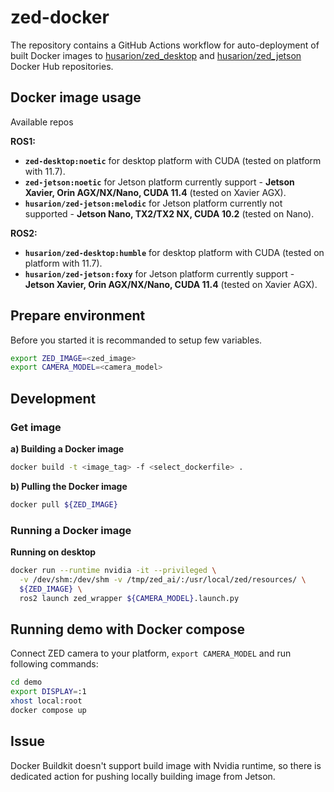 # zed-docker

The repository contains a GitHub Actions workflow for auto-deployment of built Docker images to [husarion/zed_desktop](https://hub.docker.com/r/husarion/zed-desktop) and [husarion/zed_jetson](https://hub.docker.com/r/husarion/zed-jetson) Docker Hub repositories.

## Docker image usage

Available repos

**ROS1:**
- **`zed-desktop:noetic`** for desktop platform with CUDA (tested on platform with 11.7).
- **`zed-jetson:noetic`** for Jetson platform currently support - **Jetson Xavier, Orin AGX/NX/Nano, CUDA 11.4** (tested on Xavier AGX).
- **`husarion/zed-jetson:melodic`** for Jetson platform currently not supported - **Jetson Nano, TX2/TX2 NX, CUDA 10.2** (tested on Nano).

**ROS2:**
- **`husarion/zed-desktop:humble`** for desktop platform with CUDA (tested on platform with 11.7).
- **`husarion/zed-jetson:foxy`** for Jetson platform currently support - **Jetson Xavier, Orin AGX/NX/Nano, CUDA 11.4** (tested on Xavier AGX).

## Prepare environment

Before you started it is recommanded to setup few variables.

```bash
export ZED_IMAGE=<zed_image>
export CAMERA_MODEL=<camera_model>
```

## Development

### Get image
**a) Building a Docker image**

```bash
docker build -t <image_tag> -f <select_dockerfile> .
```
**b) Pulling the Docker image**

```bash
docker pull ${ZED_IMAGE}
```

### Running a Docker image

**Running on desktop**

```bash
docker run --runtime nvidia -it --privileged \
  -v /dev/shm:/dev/shm -v /tmp/zed_ai/:/usr/local/zed/resources/ \
  ${ZED_IMAGE} \
  ros2 launch zed_wrapper ${CAMERA_MODEL}.launch.py
```

## Running demo with Docker compose

Connect ZED camera to your platform, `export CAMERA_MODEL` and run following commands:

```bash
cd demo
export DISPLAY=:1
xhost local:root
docker compose up
```

## Issue

Docker Buildkit doesn't support build image with Nvidia runtime, so there is dedicated action for pushing locally building image from Jetson.  